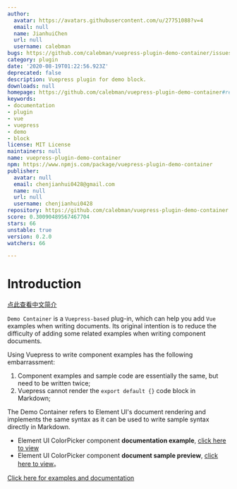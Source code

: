 ```yaml
---
author:
  avatar: https://avatars.githubusercontent.com/u/27751088?v=4
  email: null
  name: JianhuiChen
  url: null
  username: calebman
bugs: https://github.com/calebman/vuepress-plugin-demo-container/issues
category: plugin
date: '2020-08-19T01:22:56.923Z'
deprecated: false
description: Vuepress plugin for demo block.
downloads: null
homepage: https://github.com/calebman/vuepress-plugin-demo-container#readme
keywords:
- documentation
- plugin
- vue
- vuepress
- demo
- block
license: MIT License
maintainers: null
name: vuepress-plugin-demo-container
npm: https://www.npmjs.com/package/vuepress-plugin-demo-container
publisher:
  avatar: null
  email: chenjianhui0428@gmail.com
  name: null
  url: null
  username: chenjianhui0428
repository: https://github.com/calebman/vuepress-plugin-demo-container
score: 0.30090489567467704
stars: 66
unstable: true
version: 0.2.0
watchers: 66

---
```


# Introduction

[点此查看中文简介](https://github.com/calebman/vuepress-plugin-demo-container/blob/master/README.zh-CN.md)

`Demo Container` is a `Vuepress-based` plug-in, which can help you add `Vue` examples when writing documents. Its original intention is to reduce the difficulty of adding some related examples when writing component documents.

Using Vuepress to write component examples has the following embarrassment:
1. Component examples and sample code are essentially the same, but need to be written twice;
2. Vuepress cannot render the `export default {}` code block in Markdown;

The Demo Container refers to Element UI's document rendering and implements the same syntax as it can be used to write sample syntax directly in Markdown.
* Element UI ColorPicker component **documentation example**, [click here to view](https://github.com/ElemeFE/element/blob/dev/examples/docs/en-US/color-picker.md)
* Element UI ColorPicker component **document sample preview**, [click here to view](https://element.eleme.cn/2.0/#/en-US/component/color-picker)。

[Click here for examples and documentation](https://calebman.github.io/vuepress-plugin-demo-container/)